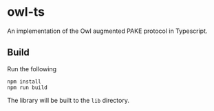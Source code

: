 # owl-ts

An implementation of the Owl augmented PAKE protocol in Typescript.

## Build

Run the following

```
npm install
npm run build
```

The library will be built to the `lib` directory.
